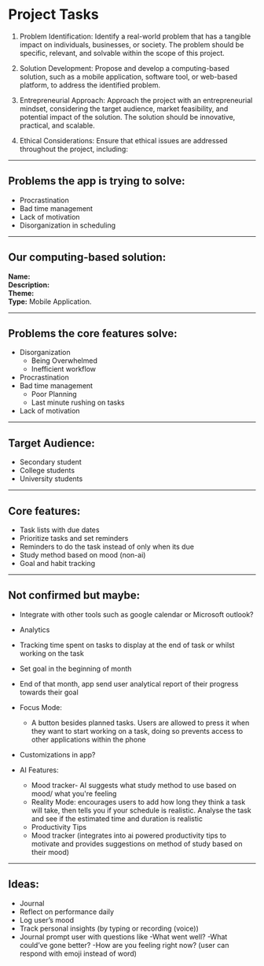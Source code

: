# Project Tasks

1. Problem Identification: Identify a real-world problem that has a tangible impact on individuals, businesses, or society. The problem should be specific, relevant, and solvable within the scope of this project.

2. Solution Development: Propose and develop a computing-based solution, such as a mobile application, software tool, or web-based platform, to address the identified problem.

3. Entrepreneurial Approach: Approach the project with an entrepreneurial mindset, considering the target audience, market feasibility, and potential impact of the solution. The solution should be innovative, practical, and scalable.

4. Ethical Considerations: Ensure that ethical issues are addressed throughout the project, including: 

---

## Problems the app is trying to solve:

- Procrastination
- Bad time management
- Lack of motivation
- Disorganization in scheduling

---

## Our computing-based solution:

**Name:**  
**Description:**  
**Theme:**  
**Type:** Mobile Application.

---

## Problems the core features solve:

- Disorganization
  - Being Overwhelmed
  - Inefficient workflow
- Procrastination
- Bad time management
  - Poor Planning
  - Last minute rushing on tasks
- Lack of motivation

---

## Target Audience:

- Secondary student  
- College students  
- University students

---

## Core features:

- Task lists with due dates
- Prioritize tasks and set reminders
- Reminders to do the task instead of only when its due
- Study method based on mood (non-ai)
- Goal and habit tracking

---

## Not confirmed but maybe:

- Integrate with other tools such as google calendar or Microsoft outlook?
- Analytics
- Tracking time spent on tasks to display at the end of task or whilst working on the task
- Set goal in the beginning of month
- End of that month, app send user analytical report of their progress towards their goal
- Focus Mode:
  - A button besides planned tasks. Users are allowed to press it when they want to start working on a task, doing so prevents access to other applications within the phone
- Customizations in app?
- AI Features:

  - Mood tracker- AI suggests what study method to use based on mood/ what you're feeling
  - Reality Mode: encourages users to add how long they think a task will take, then tells you if your schedule is realistic. Analyse the task and see if the estimated time and duration is realistic
  - Productivity Tips
  - Mood tracker (integrates into ai powered productivity tips to motivate and provides suggestions on method of study based on their mood)

---

## Ideas:

- Journal
- Reflect on performance daily
- Log user’s mood
- Track personal insights (by typing or recording (voice))
- Journal prompt user with questions like 
    -What went well? 
    -What could’ve gone better? 
    -How are you feeling right now? (user can respond with emoji instead of word) 
